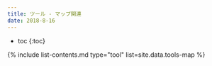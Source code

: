 ```yaml
---
title: ツール - マップ関連
date: 2018-8-16
---
```


- toc
{:toc}

{% include list-contents.md type="tool" list=site.data.tools-map %}

